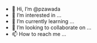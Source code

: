 - 👋 Hi, I’m @pzawada
- 👀 I’m interested in ...
- 🌱 I’m currently learning ...
- 💞️ I’m looking to collaborate on ...
- 📫 How to reach me ...

<!---
pzawada/pzawada is a ✨ special ✨ repository because its `README.md` (this file) appears on your GitHub profile.
You can click the Preview link to take a look at your changes.
--->
